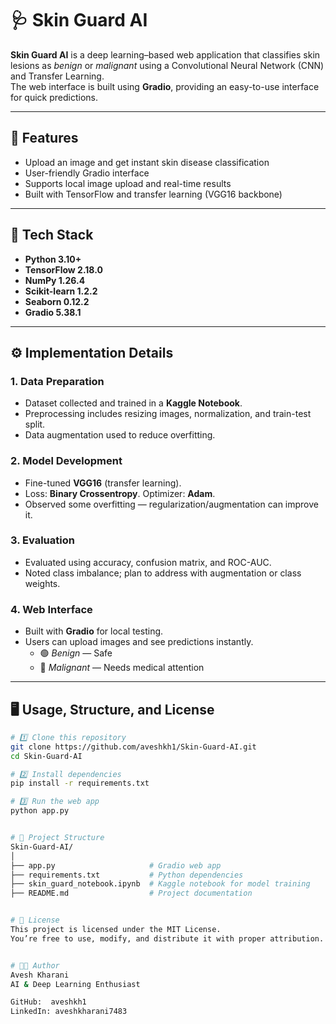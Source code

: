 # 🩺 Skin Guard AI

**Skin Guard AI** is a deep learning–based web application that classifies skin lesions as *benign* or *malignant* using a Convolutional Neural Network (CNN) and Transfer Learning.  
The web interface is built using **Gradio**, providing an easy-to-use interface for quick predictions.

---

## 🚀 Features
- Upload an image and get instant skin disease classification  
- User-friendly Gradio interface  
- Supports local image upload and real-time results  
- Built with TensorFlow and transfer learning (VGG16 backbone)  

---

## 🧠 Tech Stack
- **Python 3.10+**
- **TensorFlow 2.18.0**
- **NumPy 1.26.4**
- **Scikit-learn 1.2.2**
- **Seaborn 0.12.2**
- **Gradio 5.38.1**

---

## ⚙️ Implementation Details

### 1. Data Preparation
- Dataset collected and trained in a **Kaggle Notebook**.  
- Preprocessing includes resizing images, normalization, and train-test split.  
- Data augmentation used to reduce overfitting.

### 2. Model Development
- Fine-tuned **VGG16** (transfer learning).  
- Loss: **Binary Crossentropy**. Optimizer: **Adam**.  
- Observed some overfitting — regularization/augmentation can improve it.

### 3. Evaluation
- Evaluated using accuracy, confusion matrix, and ROC-AUC.  
- Noted class imbalance; plan to address with augmentation or class weights.

### 4. Web Interface
- Built with **Gradio** for local testing.  
- Users can upload images and see predictions instantly.  
  - 🟢 *Benign* — Safe  
  - 🔴 *Malignant* — Needs medical attention

---

## 🖥️ Usage, Structure, and License

```bash
# 1️⃣ Clone this repository
git clone https://github.com/aveshkh1/Skin-Guard-AI.git
cd Skin-Guard-AI

# 2️⃣ Install dependencies
pip install -r requirements.txt

# 3️⃣ Run the web app
python app.py


# 📁 Project Structure
Skin-Guard-AI/
│
├── app.py                     # Gradio web app
├── requirements.txt           # Python dependencies
├── skin_guard_notebook.ipynb  # Kaggle notebook for model training
├── README.md                  # Project documentation


# 📜 License
This project is licensed under the MIT License.  
You’re free to use, modify, and distribute it with proper attribution.


# 👨‍💻 Author
Avesh Kharani  
AI & Deep Learning Enthusiast  

GitHub:  aveshkh1  
LinkedIn: aveshkharani7483
